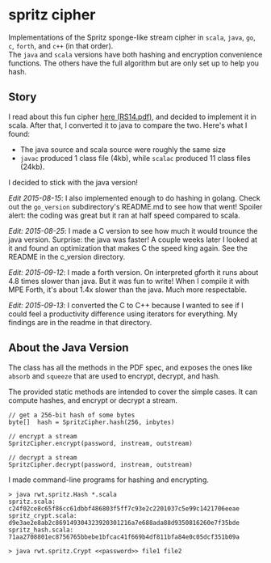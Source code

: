 # spritz cipher

Implementations of the Spritz sponge-like stream cipher in
`scala`, `java`, `go`, `c`, `forth`, and `c++` (in that order).  
The `java` and `scala` 
versions have both hashing and encryption convenience 
functions. The others have the full algorithm but 
are only set up to help you hash. 


## Story

I read about this fun cipher [here (RS14.pdf)][1], and
decided to implement it in scala.  After that, I converted it
to java to compare the two.  Here's what I found:

  * The java source and scala source were roughly the same size
  * `javac` produced 1 class file (4kb), while `scalac` produced
     11 class files (24kb).

I decided to stick with the java version!

_Edit 2015-08-15_: I also implemented enough to do hashing in golang. Check
out the `go_version` subdirectory's README.md to see how that went!  Spoiler
alert: the coding was great but it ran at half speed compared to scala.

_Edit: 2015-08-25_: I made a C version to see how much it would 
trounce the java version. Surprise: the java was faster!  A couple
weeks later I looked at it and found an optimization that makes
C the speed king again.  See the README in the c_version directory.

_Edit: 2015-09-12_: I made a forth version. On interpreted gforth
it runs about 4.8 times slower than java. But it was fun to write!
When I compile it with MPE Forth, it's about 1.4x slower than
the java. Much more respectable.

_Edit: 2015-09-13_: I converted the C to C++ because I wanted
to see if I could feel a productivity difference using iterators
for everything.  My findings are in the readme in that directory.

About the Java Version
----------------------

The class has all the 
methods in the PDF spec, and exposes the ones like
`absorb` and `squeeze` that are used to encrypt, decrypt,
and hash.

The provided static methods are intended to
cover the simple cases. It can compute hashes, and encrypt
or decrypt a stream.

```
// get a 256-bit hash of some bytes
byte[]  hash = SpritzCipher.hash(256, inbytes)

// encrypt a stream 
SpritzCipher.encrypt(password, instream, outstream)

// decrypt a stream
SpritzCipher.decrypt(password, instream, outstream)
```

I made command-line programs for hashing and encrypting. 

```
> java rwt.spritz.Hash *.scala
spritz.scala: c24f02ce8c65f86cc61dbbf486803f5ff7c93e2c2201037c5e99c1421706eeae
spritz_crypt.scala: d9e3ae2e8ab2c869149304323920301216a7e688ada88d9350816260e7f35bde
spritz_hash.scala: 71aa2708801ec8756765bbebe1bfcac41f669b4df811bfa84e0c05dcf351b09a

> java rwt.spritz.Crypt <<password>> file1 file2
```

[1]: http://people.csail.mit.edu/rivest/pubs/RS14.pdf
